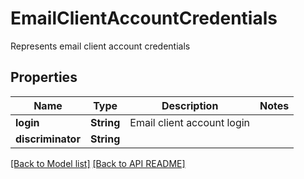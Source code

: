
# EmailClientAccountCredentials

Represents email client account credentials             

## Properties
Name | Type | Description | Notes
------------ | ------------- | ------------- | -------------
**login** | **String** | Email client account login              | 
**discriminator** | **String** |  | 




[[Back to Model list]](Models.md) [[Back to API README]](README.md)

